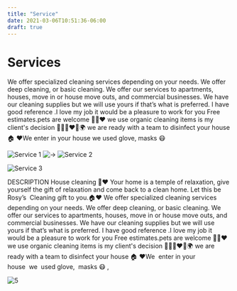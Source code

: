 ```yaml
---
title: "Service"
date: 2021-03-06T10:51:36-06:00
draft: true
---
```


# Services

We offer specialized cleaning services depending on your needs. We offer deep cleaning, or basic cleaning. We offer our services to apartments, houses, move in or house move outs, and commercial businesses. We have our cleaning supplies but we will use yours if that’s what is preferred. I have good reference .I love my job it would be a pleasure to work for you Free estimates.pets are welcome 🐶🐱❤️ we use organic cleaning items is my client's decision 👶🏻🐶❤️🌳🌍 we are ready with a team to disinfect your house 🏠 ❤️We  enter in your house  we  used glove,  masks 😷

![Service 1](/images/service/1.jpg)
![->](/images/flecha.PNG)
![Service 2](/images/service/2.jpg)

![Service 3](/images/service/a.jpg)

DESCRIPTION
House cleaning 🏡❤️
    Your home is a temple of relaxation, give yourself the gift of relaxation and come back to a clean home. Let this be Rosy’s  Cleaning gift to you.🏠❤️
    We offer specialized cleaning services depending on your needs. We offer deep cleaning, or basic cleaning.
    We offer our services to apartments, houses, move in or house move outs, and commercial businesses.
    We have our cleaning supplies but we will use yours if that’s what is preferred. I have good reference .I love my job it would be a pleasure to work for you
    Free estimates.pets are welcome 🐶🐱❤️ we use organic cleaning items is my client's decision 👶🏻🐶❤️🌳🌍 we are ready with a team to disinfect your house 🏠 ❤️We  enter in your house  we  used glove,  masks 😷 , 

![5](/images/service/5e.jpg)
